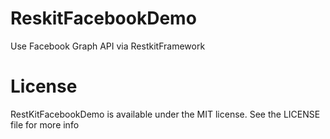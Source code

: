ReskitFacebookDemo
==================

Use Facebook Graph API via RestkitFramework

License
==================

RestKitFacebookDemo is available under the MIT license. See the LICENSE file for more info
